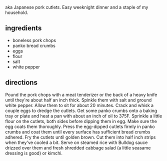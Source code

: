 aka Japanese pork cutlets. Easy weeknight dinner and a staple of my household.

## ingredients

* boneless pork chops
* panko bread crumbs
* eggs
* flour
* salt
* white pepper

## directions

Pound the pork chops with a meat tenderizer or the back of a heavy knife until they're about half an inch thick. Spinkle them with salt and ground white pepper. Allow them to sit for about 20 minutes. Crack and whisk a couple eggs to dredge the cutlets. Get some panko crumbs onto a baking tray or plate and heat a pan with about an inch of oil to 375F. Sprinkle a little flour on the cutlets, both sides before dipping them in egg. Make sure the egg coats them thoroughly. Press the egg-dipped cutlets firmly in panko crumbs and coat them until every surface has sufficient bread crumbs adhered. Fry the cutlets until golden brown. Cut them into half inch strips when they've cooled a bit. Serve on steamed rice with Bulldog sauce drizzed over them and fresh shredded cabbage salad (a little seasame dressing is good) or kimchi. 
